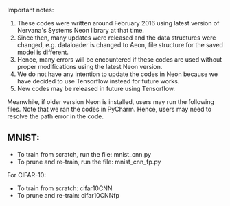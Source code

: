 Important notes:
1. These codes were written around February 2016 using latest version of Nervana's Systems Neon library at that time.
2. Since then, many updates were released and the data structures were changed, e.g. dataloader is changed to Aeon, file structure for the saved model is different.
3. Hence, many errors will be encountered if these codes are used without proper modifications using the latest Neon version.
4. We do not have any intention to update the codes in Neon because we have decided to use Tensorflow instead for future works. 
5. New codes may be released in future using Tensorflow. 

Meanwhile, if older version Neon is installed, users may run the following files.
Note that we ran the codes in PyCharm. Hence, users may need to resolve the path error in the code.

## MNIST:

- To train from scratch, run the file: mnist_cnn.py
- To prune and re-train, run the file: mnist_cnn_fp.py

For CIFAR-10:
- To train from scratch: cifar10CNN
- To prune and re-train: cifar10CNNfp


